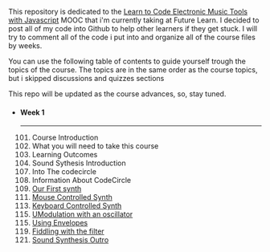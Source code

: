 <p>This repository is dedicated to the <a href="https://www.futurelearn.com/courses/electronic-music-tools/">Learn to Code Electronic Music Tools with Javascript</a> MOOC that i'm currently taking at Future Learn. I decided to post all of my code into Github to help other learners if they get stuck. I will try to comment all of the code i put into and organize all of the course files by weeks.</p>

<p>You can use the following table of contents to guide yourself trough the topics of the course. The topics are in the same order as the course topics, but i skipped discussions and quizzes sections</p>
<p>This repo will be updated as the course advances, so, stay tuned.</p>
<ul>
	<li>
	<h4>Week 1</h4>
	<hr>
	<ol>
		<li value="101">Course Introduction</li>
		<li value="102">What you will need to take this course</li>
		<li value="103">Learning Outcomes</li>
		<li value="104">Sound Sythesis Introduction</li>
		<li value="107">Into The codecircle</li>
		<li value="108">Information About CodeCircle</li>
		<li value="109"><a href="https://alicescfernandes.github.io/FutureLearn-Learn_To_Code_Eletronic_Music_Tools_With_Javascript/course/week1/109/index.html">Our First synth</a></li>
		<li value="111"><a href="https://alicescfernandes.github.io/FutureLearn-Learn_To_Code_Eletronic_Music_Tools_With_Javascript/course/week1/111/index.html">Mouse Controlled Synth</a></li>
		<li value="113"><a href="https://alicescfernandes.github.io/FutureLearn-Learn_To_Code_Eletronic_Music_Tools_With_Javascript/course/week1/113/index.html">Keyboard Controlled Synth</a></li>
		<li value="115"><a href="https://alicescfernandes.github.io/FutureLearn-Learn_To_Code_Eletronic_Music_Tools_With_Javascript/course/week1/115/index.html">UModulation with an oscillator</a></li>
		<li value="115"><a href="https://alicescfernandes.github.io/FutureLearn-Learn_To_Code_Eletronic_Music_Tools_With_Javascript/course/week1/117/index.html">Using Envelopes</a></li>
		<li value="119"><a href="https://alicescfernandes.github.io/FutureLearn-Learn_To_Code_Eletronic_Music_Tools_With_Javascript/course/week1/119/index.html">Fiddling with the filter</a></li>
		<li value="121"><a href="https://alicescfernandes.github.io/FutureLearn-Learn_To_Code_Eletronic_Music_Tools_With_Javascript/course/week1/121/index.html">Sound Synthesis Outro</a></li>
	</ol>
	</li>
</ul>